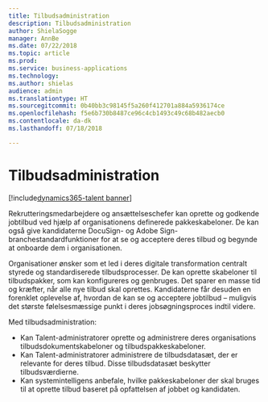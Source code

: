 ```yaml
---
title: Tilbudsadministration
description: Tilbudsadministration
author: ShielaSogge
manager: AnnBe
ms.date: 07/22/2018
ms.topic: article
ms.prod: 
ms.service: business-applications
ms.technology: 
ms.author: shielas
audience: admin
ms.translationtype: HT
ms.sourcegitcommit: 0b40bb3c98145f5a260f412701a884a5936174ce
ms.openlocfilehash: f5e6b730b8487ce96c4cb1493c49c68b482aecb0
ms.contentlocale: da-dk
ms.lasthandoff: 07/18/2018

---
```


# <a name="offer-management"></a>Tilbudsadministration

[!include[dynamics365-talent banner](../../includes/dynamics365-talent.md)]

Rekrutteringsmedarbejdere og ansættelseschefer kan oprette og godkende jobtilbud ved hjælp af organisationens definerede pakkeskabeloner. De kan også give kandidaterne DocuSign- og Adobe Sign-branchestandardfunktioner for at se og acceptere deres tilbud og begynde at onboarde dem i organisationen.

Organisationer ønsker som et led i deres digitale transformation centralt styrede og standardiserede tilbudsprocesser. De kan oprette skabeloner til tilbudspakker, som kan konfigureres og genbruges. Det sparer en masse tid og kræfter, når alle nye tilbud skal oprettes. Kandidaterne får desuden en forenklet oplevelse af, hvordan de kan se og acceptere jobtilbud – muligvis det største følelsesmæssige punkt i deres jobsøgningsproces indtil videre.

Med tilbudsadministration:

-   Kan Talent-administratorer oprette og administrere deres organisations tilbudsdokumentskabeloner og tilbudspakkeskabeloner.
-   Kan Talent-administratorer administrere de tilbudsdatasæt, der er relevante for deres tilbud. Disse tilbudsdatasæt beskytter tilbudsværdierne.
-   Kan systemintelligens anbefale, hvilke pakkeskabeloner der skal bruges til at oprette tilbud baseret på opfattelsen af jobbet og kandidaten.

<!--
## Who uses this feature
These features are intended for Admins who can set up offer capabilities for
their organization, recruiters who are creating offers, offer approvers as well
as candidates viewing and accepting offers.
## License required
To use offer management capabilities, an Attract license is required.
## Availability
Cloud
## Regional availability
Global
-->

